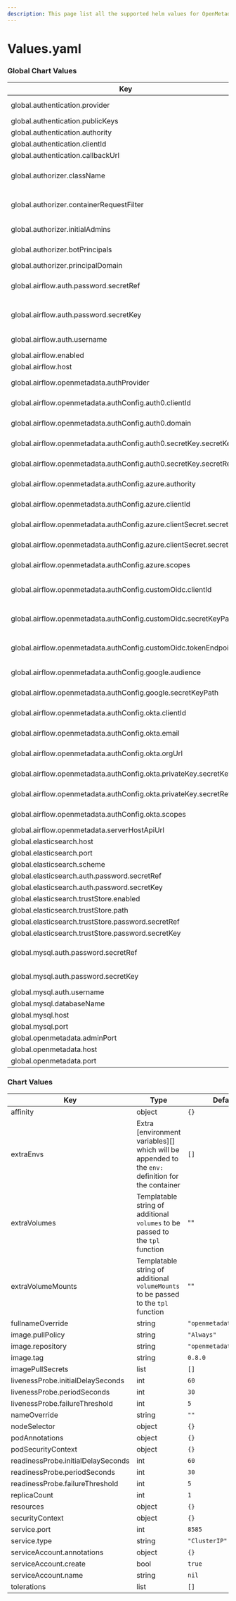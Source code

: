 ```yaml
---
description: This page list all the supported helm values for OpenMetadata Helm Charts
---
```


# Values.yaml

### Global Chart Values

| Key                                                                 | Type   | Default                                          | Description                                                                                                                                     |
| ------------------------------------------------------------------- | ------ | ------------------------------------------------ | ----------------------------------------------------------------------------------------------------------------------------------------------- |
| global.authentication.provider                                      | string | no-auth                                          | Possible Values can be no-auth, okta, google, auth0, azure                                                                                      |
| global.authentication.publicKeys                                    | list   | \[]                                              | List of endpoint URLs to Auth Provider Public Key                                                                                               |
| global.authentication.authority                                     | string | Empty String                                     | Authority Endpoint URL of Auth Provider                                                                                                         |
| global.authentication.clientId                                      | string | Empty String                                     | Application Client Identifier                                                                                                                   |
| global.authentication.callbackUrl                                   | string | Empty String                                     | OpenMetadata Auth Callback URL                                                                                                                  |
| global.authorizer.className                                         | string | org.openmetadata.catalog.security.NoopAuthorizer | Possible values can be "org.openmetadata.catalog.security.NoopAuthorizer", "org.openmetadata.catalog.security.DefaultAuthorizer"                |
| global.authorizer.containerRequestFilter                            | string | org.openmetadata.catalog.security.NoopFilter     | Possible values can be "org.openmetadata.catalog.security.NoopFilter", "org.openmetadata.catalog.security.JwtFilter"                            |
| global.authorizer.initialAdmins                                     | list   | \[admin]                                         | List of Principal Admin names to be the initial Admins of OpenMetadata UI                                                                       |
| global.authorizer.botPrincipals                                     | list   | \[ingestion-bot]                                 | List of Principal Bot names to be authorised for OpenMetadata APIs                                                                              |
| global.authorizer.principalDomain                                   | string | open-metadata.org                                |                                                                                                                                                 |
| global.airflow.auth.password.secretRef                              | string | `airflow-secrets`                                | The reference to a secret containing airflow authentication password wrapped in `kubernetes secrets.`Required global.airflow.enabled is 'true'. |
| global.airflow.auth.password.secretKey                              | string | openmetadata-airflow-password                    | The key of a secret containing airflow authentication password wrapped in `kubernetes secrets.`Required global.airflow.enabled is 'true'.       |
| global.airflow.auth.username                                        | string | `admin`                                          | Username for airflow configuration. Required global.airflow.enabled is 'true'.                                                                  |
| global.airflow.enabled                                              | bool   | `true`                                           | Whether airflow configuration is enabled.                                                                                                       |
| global.airflow.host                                                 | string | `http://airflow`                                 | Airflow Endpoint URI.                                                                                                                           |
| global.airflow.openmetadata.authProvider                            | string | "no-auth"                                        | Possible values can be "no-auth", "azure", "google", "auth0", "okta", "customOidc"                                                              |
| global.airflow.openmetadata.authConfig.auth0.clientId               | string | Empty String                                     | Required only if `global.airflow.openmetadata.authProvider` is auth0                                                                            |
| global.airflow.openmetadata.authConfig.auth0.domain                 | string | Empty String                                     | Required only if `global.airflow.openmetadata.authProvider` is auth0                                                                            |
| global.airflow.openmetadata.authConfig.auth0.secretKey.secretKey    | string | auth0-client-key-secret                          | Required only if `global.airflow.openmetadata.authProvider` is auth0                                                                            |
| global.airflow.openmetadata.authConfig.auth0.secretKey.secretRef    | string | auth0-client-key-secret                          | Required only if `global.airflow.openmetadata.authProvider` is auth0                                                                            |
| global.airflow.openmetadata.authConfig.azure.authority              | string | Empty String                                     | Required only if `global.airflow.openmetadata.authProvider` is azure                                                                            |
| global.airflow.openmetadata.authConfig.azure.clientId               | string | Empty String                                     | Required only if `global.airflow.openmetadata.authProvider` is azure                                                                            |
| global.airflow.openmetadata.authConfig.azure.clientSecret.secretKey | string | azure-client-secret                              | Required only if `global.airflow.openmetadata.authProvider` is azure                                                                            |
| global.airflow.openmetadata.authConfig.azure.clientSecret.secretRef | string | azure-client-secret                              | Required only if `global.airflow.openmetadata.authProvider` is azure                                                                            |
| global.airflow.openmetadata.authConfig.azure.scopes                 | list   | \[]                                              | Required only if `global.airflow.openmetadata.authProvider` is azure                                                                            |
| global.airflow.openmetadata.authConfig.customOidc.clientId          | string | Empty String                                     | Required only if `global.airflow.openmetadata.authProvider` is customOidc                                                                       |
| global.airflow.openmetadata.authConfig.customOidc.secretKeyPath     | string | Empty String                                     | Required only if `global.airflow.openmetadata.authProvider` is customOidc                                                                       |
| global.airflow.openmetadata.authConfig.customOidc.tokenEndpoint     | string | Empty String                                     | Required only if `global.airflow.openmetadata.authProvider` is customOidc                                                                       |
| global.airflow.openmetadata.authConfig.google.audience              | string | "https://www.googleapis.com/oauth2/v4/token"     | Required only if `global.airflow.openmetadata.authProvider` is google                                                                           |
| global.airflow.openmetadata.authConfig.google.secretKeyPath         | string | Empty String                                     | Required only if `global.airflow.openmetadata.authProvider` is google                                                                           |
| global.airflow.openmetadata.authConfig.okta.clientId                | string | Empty String                                     | Required only if `global.airflow.openmetadata.authProvider` is okta                                                                             |
| global.airflow.openmetadata.authConfig.okta.email                   | string | Empty String                                     | Required only if `global.airflow.openmetadata.authProvider` is okta                                                                             |
| global.airflow.openmetadata.authConfig.okta.orgUrl                  | string | Empty String                                     | Required only if `global.airflow.openmetadata.authProvider` is okta                                                                             |
| global.airflow.openmetadata.authConfig.okta.privateKey.secretKey    | string | okta-client-private-key-secret                   | Required only if `global.airflow.openmetadata.authProvider` is okta                                                                             |
| global.airflow.openmetadata.authConfig.okta.privateKey.secretRef    | string | okta-client-private-key-secret                   | Required only if `global.airflow.openmetadata.authProvider` is okta                                                                             |
| global.airflow.openmetadata.authConfig.okta.scopes                  | list   | \[]                                              | Required only if `global.airflow.openmetadata.authProvider` is okta                                                                             |
| global.airflow.openmetadata.serverHostApiUrl                        | string | "http://openmetadata/api"                        |                                                                                                                                                 |
| global.elasticsearch.host                                           | string | `elasticsearch`                                  |                                                                                                                                                 |
| global.elasticsearch.port                                           | int    | 9200                                             |                                                                                                                                                 |
| global.elasticsearch.scheme                                         | string | `http`                                           |                                                                                                                                                 |
| global.elasticsearch.auth.password.secretRef                        | string | elasticsearch-secrets                            |                                                                                                                                                 |
| global.elasticsearch.auth.password.secretKey                        | string | openmetadata-elasticsearch-password              |                                                                                                                                                 |
| global.elasticsearch.trustStore.enabled                             | bool   | false                                            |                                                                                                                                                 |
| global.elasticsearch.trustStore.path                                | string | Empty String                                     |                                                                                                                                                 |
| global.elasticsearch.trustStore.password.secretRef                  | string | elasticsearch-truststore-secrets                 |                                                                                                                                                 |
| global.elasticsearch.trustStore.password.secretKey                  | string | openmetadata-elasticsearch-truststore-password   |                                                                                                                                                 |
| global.mysql.auth.password.secretRef                                | string | `mysql-secrets`                                  | The reference to a secret containing mysql authentication password wrapped in `kubernetes secrets`                                              |
| global.mysql.auth.password.secretKey                                | string | `openmetadata-mysql-password`                    | The key of a secret containing mysql authentication password wrapped in `kubernetes secrets`                                                    |
| global.mysql.auth.username                                          | string | `openmetadata_user`                              | Username for mysql openmetadata configuration                                                                                                   |
| global.mysql.databaseName                                           | string | `openmetadata_db`                                | Database Name for mysql openmetadata configuration                                                                                              |
| global.mysql.host                                                   | string | `mysql`                                          |                                                                                                                                                 |
| global.mysql.port                                                   | int    | 3306                                             |                                                                                                                                                 |
| global.openmetadata.adminPort                                       | int    | 8586                                             |                                                                                                                                                 |
| global.openmetadata.host                                            | string | `openmetadata`                                   |                                                                                                                                                 |
| global.openmetadata.port                                            | int    | 8585                                             |                                                                                                                                                 |

### Chart Values

| Key                                | Type                                                                                                | Default                 |
| ---------------------------------- | --------------------------------------------------------------------------------------------------- | ----------------------- |
| affinity                           | object                                                                                              | `{}`                    |
| extraEnvs                          | Extra \[environment variables]\[] which will be appended to the `env:` definition for the container | `[]`                    |
| extraVolumes                       | Templatable string of additional `volumes` to be passed to the `tpl` function                       | ""                      |
| extraVolumeMounts                  | Templatable string of additional `volumeMounts` to be passed to the `tpl` function                  | ""                      |
| fullnameOverride                   | string                                                                                              | `"openmetadata"`        |
| image.pullPolicy                   | string                                                                                              | `"Always"`              |
| image.repository                   | string                                                                                              | `"openmetadata/server"` |
| image.tag                          | string                                                                                              | `0.8.0`                 |
| imagePullSecrets                   | list                                                                                                | `[]`                    |
| livenessProbe.initialDelaySeconds  | int                                                                                                 | `60`                    |
| livenessProbe.periodSeconds        | int                                                                                                 | `30`                    |
| livenessProbe.failureThreshold     | int                                                                                                 | `5`                     |
| nameOverride                       | string                                                                                              | `""`                    |
| nodeSelector                       | object                                                                                              | `{}`                    |
| podAnnotations                     | object                                                                                              | `{}`                    |
| podSecurityContext                 | object                                                                                              | `{}`                    |
| readinessProbe.initialDelaySeconds | int                                                                                                 | `60`                    |
| readinessProbe.periodSeconds       | int                                                                                                 | `30`                    |
| readinessProbe.failureThreshold    | int                                                                                                 | `5`                     |
| replicaCount                       | int                                                                                                 | `1`                     |
| resources                          | object                                                                                              | `{}`                    |
| securityContext                    | object                                                                                              | `{}`                    |
| service.port                       | int                                                                                                 | `8585`                  |
| service.type                       | string                                                                                              | `"ClusterIP"`           |
| serviceAccount.annotations         | object                                                                                              | `{}`                    |
| serviceAccount.create              | bool                                                                                                | `true`                  |
| serviceAccount.name                | string                                                                                              | `nil`                   |
| tolerations                        | list                                                                                                | `[]`                    |
